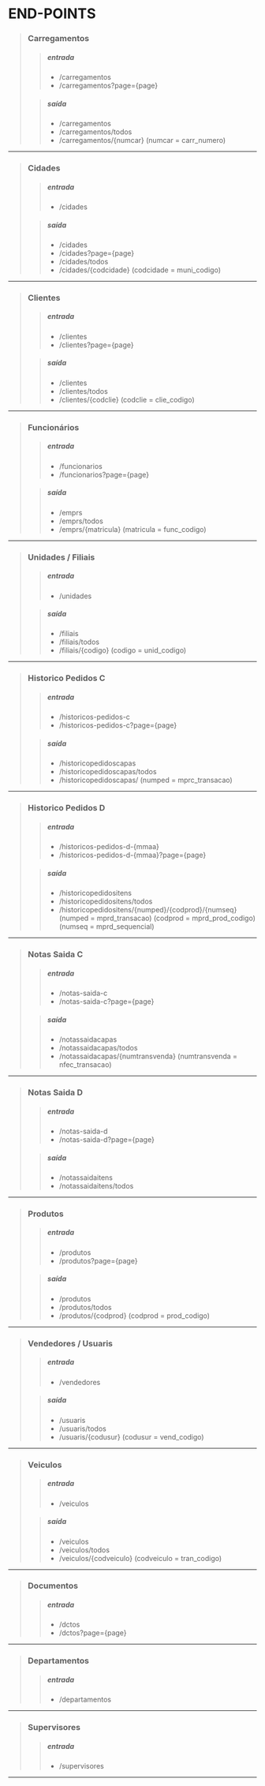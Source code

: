 # END-POINTS

>### Carregamentos
>>##### entrada
>> - /carregamentos
>> - /carregamentos?page={page}
>
>>##### saída
>> - /carregamentos
>> - /carregamentos/todos 
>> - /carregamentos/{numcar} 
(numcar = carr_numero)
---

>### Cidades
>>##### entrada
>> - /cidades
>
>>##### saída
>> - /cidades
>> - /cidades?page={page}
>> - /cidades/todos
>> - /cidades/{codcidade}
(codcidade = muni_codigo)
---

>### Clientes
>>##### entrada
>> - /clientes
>> - /clientes?page={page}
>
>>##### saída
>> - /clientes
>> - /clientes/todos
>> - /clientes/{codclie}
(codclie = clie_codigo)
---

>### Funcionários
>>##### entrada
>> - /funcionarios
>> - /funcionarios?page={page}
>
>>##### saída
>> - /emprs
>> - /emprs/todos
>> - /emprs/{matricula}
(matricula = func_codigo)
---

>### Unidades / Filiais
>>##### entrada
>> - /unidades
>
>>##### saída
>> - /filiais
>> - /filiais/todos
>> - /filiais/{codigo}
(codigo = unid_codigo)
---

>### Historico Pedidos C
>>##### entrada
>> - /historicos-pedidos-c
>> - /historicos-pedidos-c?page={page}
>
>>##### saída
>> - /historicopedidoscapas
>> - /historicopedidoscapas/todos
>> - /historicopedidoscapas/
(numped = mprc_transacao)
---

>### Historico Pedidos D
>>##### entrada
>> - /historicos-pedidos-d-{mmaa}
>> - /historicos-pedidos-d-{mmaa}?page={page}
>
>>##### saída
>> - /historicopedidositens
>> - /historicopedidositens/todos
>> - /historicopedidositens/{numped}/{codprod}/{numseq}
(numped = mprd_transacao)
(codprod = mprd_prod_codigo)
(numseq = mprd_sequencial)
---

>### Notas Saida C
>>##### entrada
>> - /notas-saida-c
>> - /notas-saida-c?page={page}
>
>>##### saída
>> - /notassaidacapas
>> - /notassaidacapas/todos
>> - /notassaidacapas/{numtransvenda}
(numtransvenda = nfec_transacao)
---

>### Notas Saida D
>>##### entrada
>> - /notas-saida-d
>> - /notas-saida-d?page={page}
>
>>##### saída
>> - /notassaidaitens
>> - /notassaidaitens/todos
---

>### Produtos
>>##### entrada
>> - /produtos
>> - /produtos?page={page}
>
>>##### saída
>> - /produtos
>> - /produtos/todos
>> - /produtos/{codprod}
(codprod = prod_codigo)
---

>### Vendedores / Usuaris
>>##### entrada
>> - /vendedores
>
>>##### saída
>> - /usuaris
>> - /usuaris/todos
>> - /usuaris/{codusur}
(codusur = vend_codigo)
---

>### Veiculos
>>##### entrada
>> - /veiculos
>
>>##### saída
>> - /veiculos
>> - /veiculos/todos
>> - /veiculos/{codveiculo}
(codveiculo = tran_codigo)
---

>### Documentos
>>##### entrada
>> - /dctos
>> - /dctos?page={page}
---

>### Departamentos
>>##### entrada
>> - /departamentos 
---

>### Supervisores
>>##### entrada
>> - /supervisores
---
